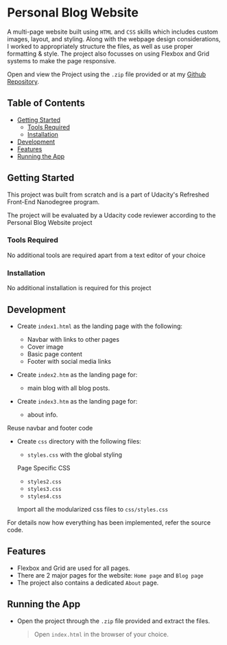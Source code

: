 # Personal Blog Website

A multi-page website built using `HTML` and `CSS` skills which includes custom images, layout, and styling. Along with the webpage design considerations, I worked to appropriately structure the files, as well as use proper formatting & style. The project also focusses on using Flexbox and Grid systems to make the page responsive.

Open and view the Project using the `.zip` file provided or at my [Github Repository](https://github.com/JehanAB/Personal-Blog.git).



## Table of Contents
- [Getting Started](#getting-started)
	- [Tools Required](#tools-required)
	- [Installation](#installation)
- [Development](#development)
- [Features](#features)
- [Running the App](#running-the-app)

## Getting Started

This project was built from scratch and is a part of Udacity's Refreshed Front-End Nanodegree program. 

The project will be evaluated by a Udacity code reviewer according to the Personal Blog Website project 

### Tools Required

No additional tools are required apart from a text editor of your choice

### Installation

No additional installation is required for this project

## Development

* Create `index1.html` as the landing page with the following:
  * Navbar with links to other pages
  * Cover image 
  * Basic page content
  * Footer with social media links
  
* Create `index2.htm` as the landing page for:
  * main blog with all blog posts.

* Create `index3.htm` as the landing page for:
  *  about info.

Reuse navbar and footer code

* Create `css` directory with the following files:
  * `styles.css` with the global styling

  Page Specific CSS
  * `styles2.css`
  * `styles3.css`
  * `styles4.css`
  

  Import all the modularized css files to `css/styles.css`


For details now how everything has been implemented, refer the source code.

## Features

* Flexbox and Grid are used for all pages.
* There are 2 major pages for the website: `Home page` and `Blog page`
* The project also contains a dedicated `About` page.

## Running the App

* Open the project through the `.zip` file provided and extract the files. 
  > Open `index.html` in the browser of your choice.

